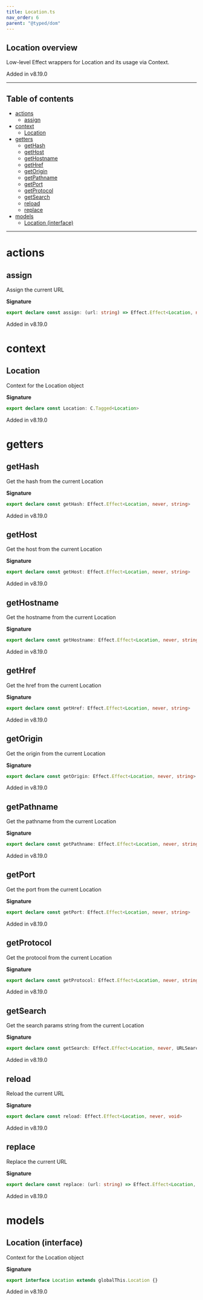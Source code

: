 ```yaml
---
title: Location.ts
nav_order: 6
parent: "@typed/dom"
---
```


## Location overview

Low-level Effect wrappers for Location and its usage via Context.

Added in v8.19.0

---

<h2 class="text-delta">Table of contents</h2>

- [actions](#actions)
  - [assign](#assign)
- [context](#context)
  - [Location](#location)
- [getters](#getters)
  - [getHash](#gethash)
  - [getHost](#gethost)
  - [getHostname](#gethostname)
  - [getHref](#gethref)
  - [getOrigin](#getorigin)
  - [getPathname](#getpathname)
  - [getPort](#getport)
  - [getProtocol](#getprotocol)
  - [getSearch](#getsearch)
  - [reload](#reload)
  - [replace](#replace)
- [models](#models)
  - [Location (interface)](#location-interface)

---

# actions

## assign

Assign the current URL

**Signature**

```ts
export declare const assign: (url: string) => Effect.Effect<Location, never, void>
```

Added in v8.19.0

# context

## Location

Context for the Location object

**Signature**

```ts
export declare const Location: C.Tagged<Location>
```

Added in v8.19.0

# getters

## getHash

Get the hash from the current Location

**Signature**

```ts
export declare const getHash: Effect.Effect<Location, never, string>
```

Added in v8.19.0

## getHost

Get the host from the current Location

**Signature**

```ts
export declare const getHost: Effect.Effect<Location, never, string>
```

Added in v8.19.0

## getHostname

Get the hostname from the current Location

**Signature**

```ts
export declare const getHostname: Effect.Effect<Location, never, string>
```

Added in v8.19.0

## getHref

Get the href from the current Location

**Signature**

```ts
export declare const getHref: Effect.Effect<Location, never, string>
```

Added in v8.19.0

## getOrigin

Get the origin from the current Location

**Signature**

```ts
export declare const getOrigin: Effect.Effect<Location, never, string>
```

Added in v8.19.0

## getPathname

Get the pathname from the current Location

**Signature**

```ts
export declare const getPathname: Effect.Effect<Location, never, string>
```

Added in v8.19.0

## getPort

Get the port from the current Location

**Signature**

```ts
export declare const getPort: Effect.Effect<Location, never, string>
```

Added in v8.19.0

## getProtocol

Get the protocol from the current Location

**Signature**

```ts
export declare const getProtocol: Effect.Effect<Location, never, string>
```

Added in v8.19.0

## getSearch

Get the search params string from the current Location

**Signature**

```ts
export declare const getSearch: Effect.Effect<Location, never, URLSearchParams>
```

Added in v8.19.0

## reload

Reload the current URL

**Signature**

```ts
export declare const reload: Effect.Effect<Location, never, void>
```

Added in v8.19.0

## replace

Replace the current URL

**Signature**

```ts
export declare const replace: (url: string) => Effect.Effect<Location, never, void>
```

Added in v8.19.0

# models

## Location (interface)

Context for the Location object

**Signature**

```ts
export interface Location extends globalThis.Location {}
```

Added in v8.19.0

